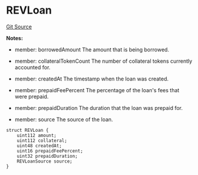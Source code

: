# REVLoan
[Git Source](https://github.com/rev-net/revnet-core/blob/4ce5b6e07a0e5ba0e8d652f2e9efcc8c2d12b8d1/src/structs/REVLoan.sol)

**Notes:**
- member: borrowedAmount The amount that is being borrowed.

- member: collateralTokenCount The number of collateral tokens currently accounted for.

- member: createdAt The timestamp when the loan was created.

- member: prepaidFeePercent The percentage of the loan's fees that were prepaid.

- member: prepaidDuration The duration that the loan was prepaid for.

- member: source The source of the loan.


```solidity
struct REVLoan {
    uint112 amount;
    uint112 collateral;
    uint48 createdAt;
    uint16 prepaidFeePercent;
    uint32 prepaidDuration;
    REVLoanSource source;
}
```

